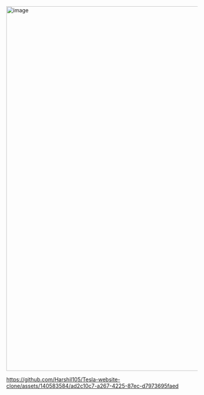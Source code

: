 <img width="960" alt="image" src="https://github.com/Harshil105/Tesla-website-clone/assets/140583584/2331c6bd-4a4e-4e26-822c-4b9e939c6501">





https://github.com/Harshil105/Tesla-website-clone/assets/140583584/ad2c10c7-a267-4225-87ec-d7973695faed

